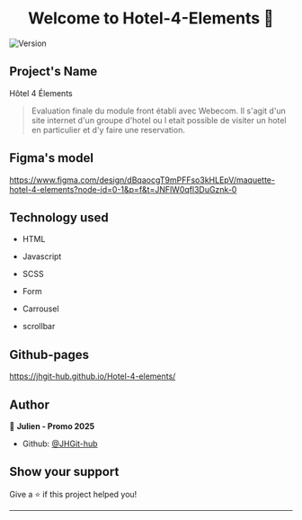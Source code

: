 <h1 align="center">Welcome to Hotel-4-Elements 👋</h1>
<p>
  <img alt="Version" src="https://img.shields.io/badge/version- 4.0-blue.svg?cacheSeconds=2592000" />
</p>

## Project's Name

Hôtel 4 Élements

> Evaluation finale du module front établi avec Webecom. Il s'agit d'un site internet d'un groupe d'hotel ou l etait possible de visiter un hotel en particulier et d'y faire une reservation.

## Figma's model

https://www.figma.com/design/dBqaocgT9mPFFso3kHLEpV/maquette-hotel-4-elements?node-id=0-1&p=f&t=JNFlW0qfl3DuGznk-0

## Technology used

- HTML
- Javascript
- SCSS

- Form
- Carrousel
- scrollbar

## Github-pages

https://jhgit-hub.github.io/Hotel-4-elements/


## Author

👤 **Julien - Promo 2025**

* Github: [@JHGit-hub](https://github.com/JHGit-hub)

## Show your support

Give a ⭐️ if this project helped you!

***